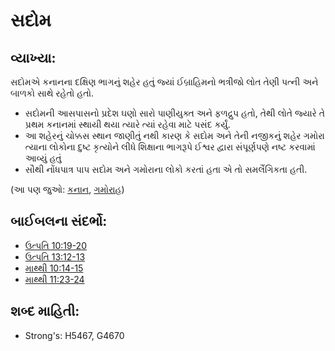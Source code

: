 # સદોમ 

## વ્યાખ્યા: 

સદોમએ કનાનના દક્ષિણ ભાગનું શહેર હતું જ્યાં ઈબ્રાહિમનો ભત્રીજો લોત તેણી પત્ની અને બાળકો સાથે રહેતો હતો.

* સદોમની આસપાસનો પ્રદેશ ઘણો સારો પાણીયુક્ત અને ફળદ્રુપ હતો, તેથી લોતે જ્યારે તે પ્રથમ કનાનમાં સ્થાયી થયા ત્યારે ત્યાં રહેવા માટે પસંદ કર્યું.
* આ શહેરનું ચોક્કસ સ્થાન જાણીતું નથી કારણ કે સદોમ અને તેની નજીકનું શહેર ગમોરા ત્યાના લોકોના દુષ્ટ કૃત્યોને લીધે શિક્ષાના ભાગરૂપે ઈશ્વર દ્વારા સંપૂર્ણપણે નષ્ટ કરવામાં આવ્યું હતું
* સૌથી નોંધપાત્ર પાપ સદોમ અને ગમોરાના લોકો કરતાં હતા એ તો સમલૈંગિકતા હતી.

(આ પણ જુઓ: [કનાન](../names/canaan.md), [ગમોરાહ](../names/gomorrah.md))

## બાઈબલના સંદર્ભો: 

* [ઉત્પતિ 10:19-20](rc://gu/tn/help/gen/10/19)
* [ઉત્પતિ 13:12-13](rc://gu/tn/help/gen/13/12)
* [માથ્થી 10:14-15](rc://gu/tn/help/mat/10/14)
* [માથ્થી 11:23-24](rc://gu/tn/help/mat/11/23)

## શબ્દ માહિતી: 

* Strong's: H5467, G4670

